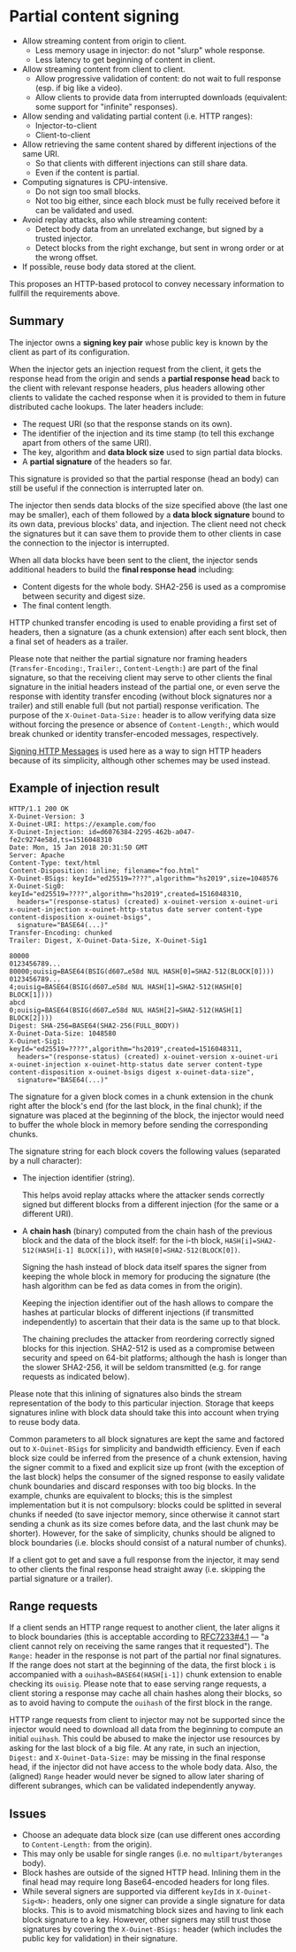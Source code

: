 # Partial content signing

  - Allow streaming content from origin to client.
      - Less memory usage in injector: do not "slurp" whole response.
      - Less latency to get beginning of content in client.
  - Allow streaming content from client to client.
      - Allow progressive validation of content: do not wait to full response (esp. if big like a video).
      - Allow clients to provide data from interrupted downloads (equivalent: some support for "infinite" responses).
  - Allow sending and validating partial content (i.e. HTTP ranges):
      - Injector-to-client
      - Client-to-client
  - Allow retrieving the same content shared by different injections of the same URI.
      - So that clients with different injections can still share data.
      - Even if the content is partial.
  - Computing signatures is CPU-intensive.
      - Do not sign too small blocks.
      - Not too big either, since each block must be fully received before it can be validated and used.
  - Avoid replay attacks, also while streaming content:
      - Detect body data from an unrelated exchange, but signed by a trusted injector.
      - Detect blocks from the right exchange, but sent in wrong order or at the wrong offset.
  - If possible, reuse body data stored at the client.

This proposes an HTTP-based protocol to convey necessary information to fullfill the requirements above.

## Summary

The injector owns a **signing key pair** whose public key is known by the client as part of its configuration.

When the injector gets an injection request from the client, it gets the response head from the origin and sends a **partial response head** back to the client with relevant response headers, plus headers allowing other clients to validate the cached response when it is provided to them in future distributed cache lookups.  The later headers include:

  - The request URI (so that the response stands on its own).
  - The identifier of the injection and its time stamp (to tell this exchange apart from others of the same URI).
  - The key, algorithm and **data block size** used to sign partial data blocks.
  - A **partial signature** of the headers so far.

This signature is provided so that the partial response (head an body) can still be useful if the connection is interrupted later on.

The injector then sends data blocks of the size specified above (the last one may be smaller), each of them followed by a **data block signature** bound to its own data, previous blocks' data, and injection.  The client need not check the signatures but it can save them to provide them to other clients in case the connection to the injector is interrupted.

When all data blocks have been sent to the client, the injector sends additional headers to build the **final response head** including:

  - Content digests for the whole body.  SHA2-256 is used as a compromise between security and digest size.
  - The final content length.

HTTP chunked transfer encoding is used to enable providing a first set of headers, then a signature (as a chunk extension) after each sent block, then a final set of headers as a trailer.

Please note that neither the partial signature nor framing headers (`Transfer-Encoding:`, `Trailer:`, `Content-Length:`) are part of the final signature, so that the receiving client may serve to other clients the final signature in the initial headers instead of the partial one, or even serve the response with identity transfer encoding (without block signatures nor a trailer) and still enable full (but not partial) response verification. The purpose of the `X-Ouinet-Data-Size:` header is to allow verifying data size without forcing the presence or absence of `Content-Length:`, which would break chunked or identity transfer-encoded messages, respectively.

[Signing HTTP Messages][] is used here as a way to sign HTTP headers because of its simplicity, although other schemes may be used instead.

[Signing HTTP Messages]: https://datatracker.ietf.org/doc/html/draft-cavage-http-signatures-12

## Example of injection result

```
HTTP/1.1 200 OK
X-Ouinet-Version: 3
X-Ouinet-URI: https://example.com/foo
X-Ouinet-Injection: id=d6076384-2295-462b-a047-fe2c9274e58d,ts=1516048310
Date: Mon, 15 Jan 2018 20:31:50 GMT
Server: Apache
Content-Type: text/html
Content-Disposition: inline; filename="foo.html"
X-Ouinet-BSigs: keyId="ed25519=????",algorithm="hs2019",size=1048576
X-Ouinet-Sig0: keyId="ed25519=????",algorithm="hs2019",created=1516048310,
  headers="(response-status) (created) x-ouinet-version x-ouinet-uri x-ouinet-injection x-ouinet-http-status date server content-type content-disposition x-ouinet-bsigs",
  signature="BASE64(...)"
Transfer-Encoding: chunked
Trailer: Digest, X-Ouinet-Data-Size, X-Ouinet-Sig1

80000
0123456789...
80000;ouisig=BASE64(BSIG(d607…e58d NUL HASH[0]=SHA2-512(BLOCK[0])))
0123456789...
4;ouisig=BASE64(BSIG(d607…e58d NUL HASH[1]=SHA2-512(HASH[0] BLOCK[1])))
abcd
0;ouisig=BASE64(BSIG(d607…e58d NUL HASH[2]=SHA2-512(HASH[1] BLOCK[2])))
Digest: SHA-256=BASE64(SHA2-256(FULL_BODY))
X-Ouinet-Data-Size: 1048580
X-Ouinet-Sig1: keyId="ed25519=????",algorithm="hs2019",created=1516048311,
  headers="(response-status) (created) x-ouinet-version x-ouinet-uri x-ouinet-injection x-ouinet-http-status date server content-type content-disposition x-ouinet-bsigs digest x-ouinet-data-size",
  signature="BASE64(...)"
```

The signature for a given block comes in a chunk extension in the chunk right after the block's end (for the last block, in the final chunk); if the signature was placed at the beginning of the block, the injector would need to buffer the whole block in memory before sending the corresponding chunks.

The signature string for each block covers the following values (separated by a null character):

  - The injection identifier (string).

    This helps avoid replay attacks where the attacker sends correctly signed but different blocks from a different injection (for the same or a different URI).

  - A **chain hash** (binary) computed from the chain hash of the previous block and the data of the block itself: for the i-th block, `HASH[i]=SHA2-512(HASH[i-1] BLOCK[i])`, with `HASH[0]=SHA2-512(BLOCK[0])`.

    Signing the hash instead of block data itself spares the signer from keeping the whole block in memory for producing the signature (the hash algorithm can be fed as data comes in from the origin).

    Keeping the injection identifier out of the hash allows to compare the hashes at particular blocks of different injections (if transmitted independently) to ascertain that their data is the same up to that block.

    The chaining precludes the attacker from reordering correctly signed blocks for this injection.  SHA2-512 is used as a compromise between security and speed on 64-bit platforms; although the hash is longer than the slower SHA2-256, it will be seldom transmitted (e.g. for range requests as indicated below).

Please note that this inlining of signatures also binds the stream representation of the body to this particular injection.  Storage that keeps signatures inline with block data should take this into account when trying to reuse body data.

Common parameters to all block signatures are kept the same and factored out to `X-Ouinet-BSigs` for simplicity and bandwidth efficiency.  Even if each block size could be inferred from the presence of a chunk extension, having the signer commit to a fixed and explicit size up front (with the exception of the last block) helps the consumer of the signed response to easily validate chunk boundaries and discard responses with too big blocks.  In the example, chunks are equivalent to blocks; this is the simplest implementation but it is not compulsory: blocks could be splitted in several chunks if needed (to save injector memory, since otherwise it cannot start sending a chunk as its size comes before data, and the last chunk may be shorter).  However, for the sake of simplicity, chunks should be aligned to block boundaries (i.e. blocks should consist of a natural number of chunks).

If a client got to get and save a full response from the injector, it may send to other clients the final response head straight away (i.e. skipping the partial signature or a trailer).

## Range requests

If a client sends an HTTP range request to another client, the later aligns it to block boundaries (this is acceptable according to [RFC7233#4.1][] — "a client cannot rely on receiving the same ranges that it requested").  The `Range:` header in the response is not part of the partial nor final signatures.  If the range does not start at the beginning of the data, the first block `i` is accompanied with a `ouihash=BASE64(HASH[i-1])` chunk extension to enable checking its `ouisig`.  Please note that to ease serving range requests, a client storing a response may cache all chain hashes along their blocks, so as to avoid having to compute the `ouihash` of the first block in the range.

[RFC7233#4.1]: https://tools.ietf.org/html/rfc7233#section-4.1

HTTP range requests from client to injector may not be supported since the injector would need to download all data from the beginning to compute an initial `ouihash`.  This could be abused to make the injector use resources by asking for the last block of a big file.  At any rate, in such an injection, `Digest:` and `X-Ouinet-Data-Size:` may be missing in the final response head, if the injector did not have access to the whole body data.  Also, the (aligned) `Range` header would never be signed to allow later sharing of different subranges, which can be validated independently anyway.

## Issues

  - Choose an adequate data block size (can use different ones according to `Content-Length:` from the origin).
  - This may only be usable for single ranges (i.e. no `multipart/byteranges` body).
  - Block hashes are outside of the signed HTTP head.  Inlining them in the final head may require long Base64-encoded headers for long files.
  - While several signers are supported via different `keyId`s in `X-Ouinet-Sig<N>:` headers, only one signer can provide a single signature for data blocks.  This is to avoid mismatching block sizes and having to link each block signature to a key.  However, other signers may still trust those signatures by covering the `X-Ouinet-BSigs:` header (which includes the public key for validation) in their signature.
